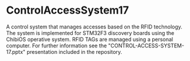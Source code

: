 # ControlAccessSystem17
A control system that manages accesses based on the RFID technology.
The system is implemented for STM32F3 discovery boards using the ChibiOS operative system. RFID TAGs are managed using a personal computer.
For further information see the "CONTROL-ACCESS-SYSTEM-17.pptx" presentation included in the repository.
